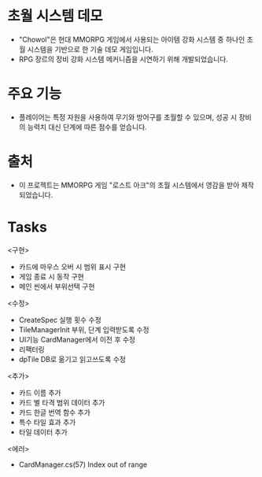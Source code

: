 # 초월 시스템 데모
- "Chowol"은 현대 MMORPG 게임에서 사용되는 아이템 강화 시스템 중 하나인 초월 시스템을 기반으로 한 기술 데모 게임입니다. 
- RPG 장르의 장비 강화 시스템 메커니즘을 시연하기 위해 개발되었습니다.

# 주요 기능
- 플레이어는 특정 자원을 사용하여 무기와 방어구를 초월할 수 있으며, 성공 시 장비의 능력치 대신 단계에 따른 점수를 얻습니다.

# 출처
- 이 프로젝트는 MMORPG 게임 "로스트 아크"의 초월 시스템에서 영감을 받아 제작되었습니다.

# Tasks
<구현>
- 카드에 마우스 오버 시 범위 표시 구현
- 게임 종료 시 동작 구현
- 메인 씬에서 부위선택 구현

<수정>
- CreateSpec 실행 횟수 수정
- TileManagerInit 부위, 단계 입력받도록 수정
- UI기능 CardManager에서 이전 후 수정
- 리팩터링
- dpTile DB로 옮기고 읽고쓰도록 수정

<추가>
- 카드 이름 추가
- 카드 별 타격 범위 데이터 추가
- 카드 한글 번역 함수 추가
- 특수 타일 효과 추가
- 타일 데이터 추가

<에러>
- CardManager.cs(57) Index out of range
